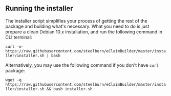 ## Running the installer

The installer script simplifies your process of getting the rest of the package and building what's necessary. 
What you need to do is just prepare a clean Debian 10.x installation, and run the following command in CLI terminal:

`` curl -o- https://raw.githubusercontent.com/steelburn/eClaimBuilder/master/installer/installer.sh | bash ``

Alternatively, you may use the following command if you don't have ``curl`` package:

``wget -q https://raw.githubusercontent.com/steelburn/eClaimBuilder/master/installer/installer.sh && bash installer.sh``
